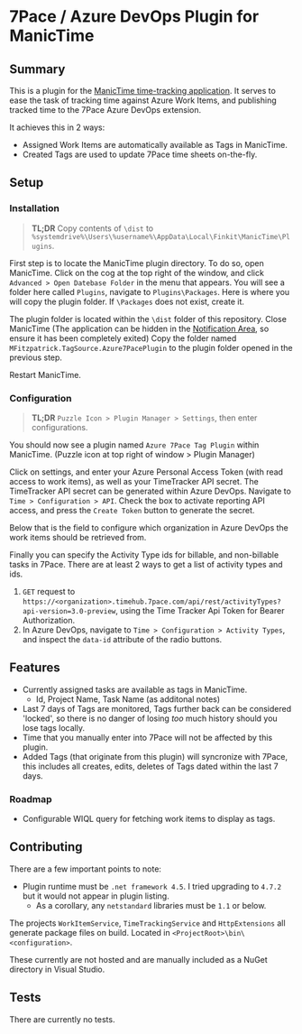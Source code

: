 # 7Pace / Azure DevOps Plugin for ManicTime

## Summary

This is a plugin for the [ManicTime time-tracking application](https://www.manictime.com/).
It serves to ease the task of tracking time against Azure Work Items,
and publishing tracked time to the 7Pace Azure DevOps extension.

It achieves this in 2 ways:

- Assigned Work Items are automatically available as Tags in ManicTime.
- Created Tags are used to update 7Pace time sheets on-the-fly.

## Setup

### Installation

> **TL;DR** Copy contents of `\dist` to `%systemdrive%\Users\%username%\AppData\Local\Finkit\ManicTime\Plugins`.

First step is to locate the ManicTime plugin directory. To do so, open ManicTime. Click on the cog at the top right of the window, and click
`Advanced > Open Datebase Folder` in the menu that appears. You will see a folder here called `Plugins`, navigate to `Plugins\Packages`. Here is where you will copy the plugin folder. If `\Packages` does not exist, create it.

The plugin folder is located within the `\dist` folder of this repository.
Close ManicTime (The application can be hidden in the [Notification Area](https://docs.microsoft.com/en-us/windows/desktop/uxguide/winenv-notification), so ensure it has been completely exited)
Copy the folder named `MFitzpatrick.TagSource.Azure7PacePlugin` to the plugin folder opened in the previous step. 

Restart ManicTime. 

### Configuration

> **TL;DR** `Puzzle Icon > Plugin Manager > Settings`, then enter
> configurations.

You should now see a plugin named `Azure 7Pace Tag Plugin` within
ManicTime. (Puzzle icon at top right of window > Plugin Manager)

Click on settings, and enter your Azure Personal Access Token (with read
access to work items), as well as your TimeTracker API secret. The
TimeTracker API secret can be generated within Azure DevOps. Navigate
to `Time > Configuration > API`. Check the box to activate reporting
API access, and press the `Create Token` button to generate the secret.

Below that is the field to configure which organization in Azure DevOps
the work items should be retrieved from.

Finally you can specify the Activity Type ids for billable, and
non-billable tasks in 7Pace. There are at least 2 ways to get a
list of activity types and ids.

1. `GET` request to `https://<organization>.timehub.7pace.com/api/rest/activityTypes?api-version=3.0-preview`,
   using the Time Tracker Api Token for Bearer Authorization.
2. In Azure DevOps, navigate to `Time > Configuration > Activity Types`,
   and inspect the `data-id` attribute of the radio buttons.

## Features

- Currently assigned tasks are available as tags in ManicTime.
  - Id, Project Name, Task Name (as additonal notes)
- Last 7 days of Tags are monitored, Tags further back can be
  considered 'locked', so there is no danger of losing _too_ much
  history should you lose tags locally.
- Time that you manually enter into 7Pace will not be affected
  by this plugin.
- Added Tags (that originate from this plugin) will syncronize with
  7Pace, this includes all creates, edits, deletes of Tags dated
  within the last 7 days.

### Roadmap

- Configurable WIQL query for fetching work items to display as tags.

## Contributing

There are a few important points to note:

- Plugin runtime must be `.net framework 4.5`. I tried upgrading to
  `4.7.2` but it would not appear in plugin listing.
  - As a corollary, any `netstandard` libraries must be `1.1` or below.

The projects `WorkItemService`, `TimeTrackingService` and `HttpExtensions`
all generate package files on build. Located in `<ProjectRoot>\bin\<configuration>`.

These currently are not hosted and are manually included as a NuGet
directory in Visual Studio.

## Tests

There are currently no tests.
